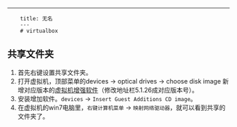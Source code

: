---
        title: 无名
        ---
        # virtualbox

## 共享文件夹

1. 首先右键设置共享文件夹。
2. 打开虚拟机，顶部菜单的devices -> optical drives -> choose disk image 新增对应版本的[虚拟机增强软件](http://download.virtualbox.org/virtualbox/5.1.26)（修改地址栏5.1.26成对应版本号）。
3. 安装增加软件。`devices` ->  `Insert Guest Additions CD image`。
4. 在虚拟机的win7电脑里，`右键计算机菜单` -> `映射网络驱动器`，就可以看到共享的文件夹了。